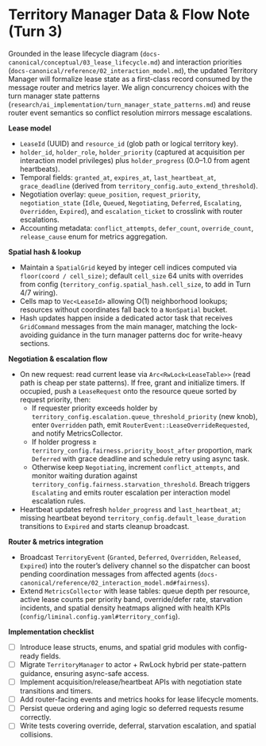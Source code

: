 # Territory Manager Data & Flow Note (Turn 3)

Grounded in the lease lifecycle diagram (`docs-canonical/conceptual/03_lease_lifecycle.md`) and interaction priorities (`docs-canonical/reference/02_interaction_model.md`), the updated Territory Manager will formalize lease state as a first-class record consumed by the message router and metrics layer. We align concurrency choices with the turn manager state patterns (`research/ai_implementation/turn_manager_state_patterns.md`) and reuse router event semantics so conflict resolution mirrors message escalations.

**Lease model**
- `LeaseId` (UUID) and `resource_id` (glob path or logical territory key).
- `holder_id`, `holder_role`, `holder_priority` (captured at acquisition per interaction model privileges) plus `holder_progress` (0.0–1.0 from agent heartbeats).
- Temporal fields: `granted_at`, `expires_at`, `last_heartbeat_at`, `grace_deadline` (derived from `territory_config.auto_extend_threshold`).
- Negotiation overlay: `queue_position`, `request_priority`, `negotiation_state` (`Idle`, `Queued`, `Negotiating`, `Deferred`, `Escalating`, `Overridden`, `Expired`), and `escalation_ticket` to crosslink with router escalations.
- Accounting metadata: `conflict_attempts`, `defer_count`, `override_count`, `release_cause` enum for metrics aggregation.

**Spatial hash & lookup**
- Maintain a `SpatialGrid` keyed by integer cell indices computed via `floor(coord / cell_size)`; default `cell_size` 64 units with overrides from config (`territory_config.spatial_hash.cell_size`, to add in Turn 4/7 wiring).
- Cells map to `Vec<LeaseId>` allowing O(1) neighborhood lookups; resources without coordinates fall back to a `NonSpatial` bucket.
- Hash updates happen inside a dedicated actor task that receives `GridCommand` messages from the main manager, matching the lock-avoiding guidance in the turn manager patterns doc for write-heavy sections.

**Negotiation & escalation flow**
- On new request: read current lease via `Arc<RwLock<LeaseTable>>` (read path is cheap per state patterns). If free, grant and initialize timers. If occupied, push a `LeaseRequest` onto the resource queue sorted by request priority, then:
  - If requester priority exceeds holder by `territory_config.escalation.queue_threshold_priority` (new knob), enter `Overridden` path, emit `RouterEvent::LeaseOverrideRequested`, and notify MetricsCollector.
  - If holder progress ≥ `territory_config.fairness.priority_boost_after` proportion, mark `Deferred` with grace deadline and schedule retry using async task.
  - Otherwise keep `Negotiating`, increment `conflict_attempts`, and monitor waiting duration against `territory_config.fairness.starvation_threshold`. Breach triggers `Escalating` and emits router escalation per interaction model escalation rules.
- Heartbeat updates refresh `holder_progress` and `last_heartbeat_at`; missing heartbeat beyond `territory_config.default_lease_duration` transitions to `Expired` and starts cleanup broadcast.

**Router & metrics integration**
- Broadcast `TerritoryEvent` (`Granted`, `Deferred`, `Overridden`, `Released`, `Expired`) into the router’s delivery channel so the dispatcher can boost pending coordination messages from affected agents (`docs-canonical/reference/02_interaction_model.md#fairness`).
- Extend `MetricsCollector` with lease tables: queue depth per resource, active lease counts per priority band, override/defer rate, starvation incidents, and spatial density heatmaps aligned with health KPIs (`config/liminal.config.yaml#territory_config`).

**Implementation checklist**
- [ ] Introduce lease structs, enums, and spatial grid modules with config-ready fields.
- [ ] Migrate `TerritoryManager` to actor + RwLock hybrid per state-pattern guidance, ensuring async-safe access.
- [ ] Implement acquisition/release/heartbeat APIs with negotiation state transitions and timers.
- [ ] Add router-facing events and metrics hooks for lease lifecycle moments.
- [ ] Persist queue ordering and aging logic so deferred requests resume correctly.
- [ ] Write tests covering override, deferral, starvation escalation, and spatial collisions.
